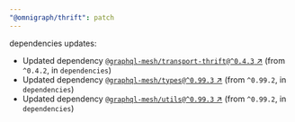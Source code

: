 ```yaml
---
"@omnigraph/thrift": patch
---
```

dependencies updates:
  - Updated dependency [`@graphql-mesh/transport-thrift@^0.4.3` ↗︎](https://www.npmjs.com/package/@graphql-mesh/transport-thrift/v/0.4.3) (from `^0.4.2`, in `dependencies`)
  - Updated dependency [`@graphql-mesh/types@^0.99.3` ↗︎](https://www.npmjs.com/package/@graphql-mesh/types/v/0.99.3) (from `^0.99.2`, in `dependencies`)
  - Updated dependency [`@graphql-mesh/utils@^0.99.3` ↗︎](https://www.npmjs.com/package/@graphql-mesh/utils/v/0.99.3) (from `^0.99.2`, in `dependencies`)
